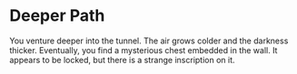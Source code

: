 # Deeper Path

You venture deeper into the tunnel. The air grows colder and the darkness thicker. Eventually, you find a mysterious chest embedded in the wall. It appears to be locked, but there is a strange inscription on it.